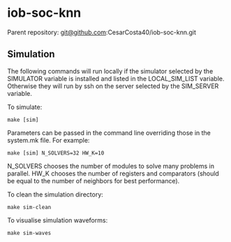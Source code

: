 # iob-soc-knn
Parent repository: git@github.com:CesarCosta40/iob-soc-knn.git

## Simulation

The following commands will run locally if the simulator selected by the
SIMULATOR variable is installed and listed in the LOCAL\_SIM\_LIST
variable. Otherwise they will run by ssh on the server selected by the
SIM_SERVER variable.

To simulate:
```
make [sim]
```
Parameters can be passed in the command line overriding those in the system.mk file. For example:
```
make [sim] N_SOLVERS=32 HW_K=10
```
N_SOLVERS chooses the number of modules to solve many problems in parallel. 
HW_K chooses the number of registers and comparators (should be equal to the number of neighbors for best performance).

To clean the simulation directory:
```
make sim-clean
```

To visualise simulation waveforms:
```
make sim-waves
```
